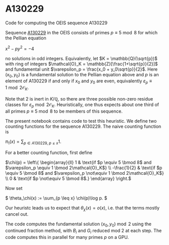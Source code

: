 # A130229
Code for computing the OEIS sequence A130229

Sequence <a href="https://oeis.org/A130229">A130229</a> in the OEIS consists of primes $p \equiv 5 \bmod 8$ for which the Pellian equation 

$x^2 - p y^2 = -4$

no solutions in odd integers. Equivalently, let $K = \mathbb{Q}(\sqrt{p})$ with ring of integers $\mathcal{O}_K = \mathbb{Z}[\frac{1+\sqrt{p}}{2}]$ and fundamental unit $\varepsilon_p = \frac{x_0 + y_0\sqrt{p}}{2}$. Here $(x_0, y_0)$ is a fundamental solution to the Pellian equation above and $p$ is an element of A130229 if and only if $x_0$ and $y_0$ are even, equivalently $\varepsilon_p \equiv 1 \bmod 2\mathcal{O}_K$. 

Note that $2$ is inert in $K/\mathbb{Q}$, so there are three possible non-zero residue classes for $\varepsilon_p \bmod 2\mathcal{O}_K$. Heuristically, one thus expects about one third of all primes $p \equiv 5 \bmod 8$ to be members of this sequence.

The present notebook contains code to test this heuristic. We define two counting functions for the sequence A130229. The naive counting function is

$\pi_1(x) = \sum_{p\in A130229, \; p\leq x} 1.$

For a better counting function, first define

$\chi(p) = \left\{ \begin{array}{ll} 
1 & \text{if $p \equiv 5 \bmod 8$ and $\varepsilon_p \equiv 1 \bmod 2\mathcal{O}_K$} \\
-\frac{1}{2} & \text{if $p \equiv 5 \bmod 8$ and $\varepsilon_p \not\equiv 1 \bmod 2\mathcal{O}_K$} \\
0 & \text{if $p \not\equiv 5 \bmod 8$.}
\end{array}
\right.$

Now set 

$
\theta_\chi(x) := \sum_{p \leq x} \chi(p)\log p.
$

Our heuristc leads us to expect that $\theta_\chi(x) = o(x)$, i.e. that the terms mostly cancel out.

The code computes the fundamental solution $(x_0, y_0) \bmod 2$ using the continued fraction method, with $B_i$ and $G_i$ reduced mod 2 at each step. The code computes this in parallel for many primes $p$ on a GPU. 
